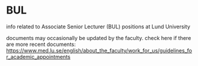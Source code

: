 # BUL
info related to Associate Senior Lecturer (BUL) positions at Lund University

documents may occasionally be updated by the faculty. check here if there are more recent documents:
https://www.med.lu.se/english/about_the_faculty/work_for_us/guidelines_for_academic_appointments
